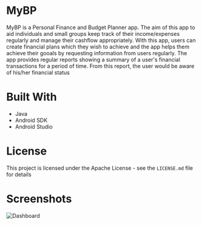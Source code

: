 # MyBP
MyBP is a Personal Finance and Budget Planner app.
The aim of this app to aid individuals and small groups keep track of their income/expenses regularly and manage their cashflow appropriately.
With this app, users can create financial plans which they wish to achieve and the app helps them achieve their gooals by requesting information from users regularly.
The app provides regular reports showing a summary of a user's financial transactions for a period of time. From this report, the user would be aware of his/her financial status

# Built With
* Java
* Android SDK
* Android Studio

# License
This project is licensed under the Apache License - see the `LICENSE.md` file for details

# Screenshots
![Dashboard](/screenshots/dasbboard.png)
